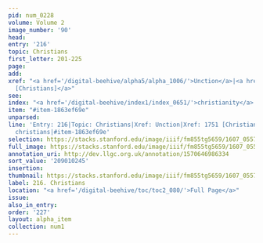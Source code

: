```yaml
---
pid: num_0228
volume: Volume 2
image_number: '90'
head:
entry: '216'
topic: Christians
first_letter: 201-225
page:
add:
xref: "<a href='/digital-beehive/alpha5/alpha_1006/'>Unction</a>|<a href='/digital-beehive/num8/num_2681/'>1751
  [Christians]</a>"
see:
index: "<a href='/digital-beehive/index1/index_0651/'>christianity</a>|<a href='/digital-beehive/index1/index_0652/'>christians</a>"
item: "#item-1863ef69e"
unparsed:
line: 'Entry: 216|Topic: Christians|Xref: Unction|Xref: 1751 [Christians]|Index: christianity|Index:
  christians|#item-1863ef69e'
selection: https://stacks.stanford.edu/image/iiif/fm855tg5659/1607_0557/773,245,3016,791/full/0/default.jpg
full_image: https://stacks.stanford.edu/image/iiif/fm855tg5659/1607_0557/full/full/0/default.jpg
annotation_uri: http://dev.llgc.org.uk/annotation/1570646986334
sort_value: '209010245'
insertion:
thumbnail: https://stacks.stanford.edu/image/iiif/fm855tg5659/1607_0557/773,245,600,180/250,/0/default.jpg
label: 216. Christians
location: "<a href='/digital-beehive/toc/toc2_080/'>Full Page</a>"
issue:
also_in_entry:
order: '227'
layout: alpha_item
collection: num1
---
```

